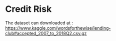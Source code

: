 # Credit Risk
The dataset can downloaded at : https://www.kaggle.com/wordsforthewise/lending-club#accepted_2007_to_2018Q2.csv.gz

